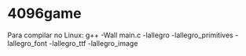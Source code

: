 # 4096game

Para compilar no Linux: g++ -Wall main.c -lallegro -lallegro_primitives -lallegro_font -lallegro_ttf -lallegro_image
